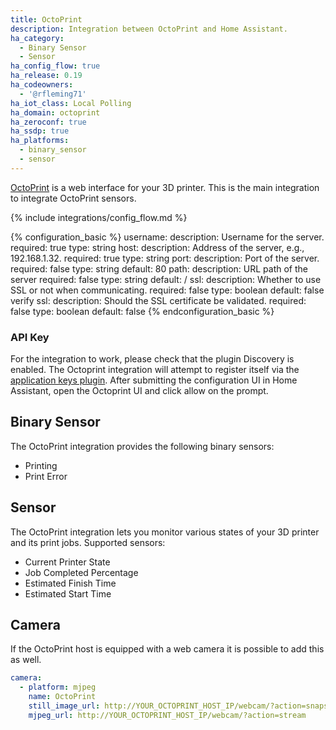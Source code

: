 ```yaml
---
title: OctoPrint
description: Integration between OctoPrint and Home Assistant.
ha_category:
  - Binary Sensor
  - Sensor
ha_config_flow: true
ha_release: 0.19
ha_codeowners:
  - '@rfleming71'
ha_iot_class: Local Polling
ha_domain: octoprint
ha_zeroconf: true
ha_ssdp: true
ha_platforms:
  - binary_sensor
  - sensor
---
```


[OctoPrint](https://octoprint.org/) is a web interface for your 3D printer. This is the main integration to integrate OctoPrint sensors.

{% include integrations/config_flow.md %}

{% configuration_basic %}
username:
  description: Username for the server.
  required: true
  type: string
host:
  description: Address of the server, e.g., 192.168.1.32.
  required: true
  type: string
port:
  description:  Port of the server.
  required: false
  type: string
  default: 80
path:
  description: URL path of the server
  required: false
  type: string
  default: /
ssl:
  description: Whether to use SSL or not when communicating.
  required: false
  type: boolean
  default: false
verify ssl:
  description: Should the SSL certificate be validated.
  required: false
  type: boolean
  default: false
{% endconfiguration_basic %}

### API Key
For the integration to work, please check that the plugin Discovery is enabled.
The Octoprint integration will attempt to register itself via the [application keys plugin](https://docs.octoprint.org/en/master/bundledplugins/appkeys.html). After submitting the configuration UI in Home Assistant, open the Octoprint UI and click allow on the prompt. 

## Binary Sensor

The OctoPrint integration provides the following binary sensors:

- Printing
- Print Error

## Sensor

The OctoPrint integration lets you monitor various states of your 3D printer and its print jobs.
Supported sensors:

- Current Printer State
- Job Completed Percentage
- Estimated Finish Time
- Estimated Start Time

## Camera

If the OctoPrint host is equipped with a web camera it is possible to add this as well.

```yaml
camera:
  - platform: mjpeg
    name: OctoPrint
    still_image_url: http://YOUR_OCTOPRINT_HOST_IP/webcam/?action=snapshot
    mjpeg_url: http://YOUR_OCTOPRINT_HOST_IP/webcam/?action=stream
```
